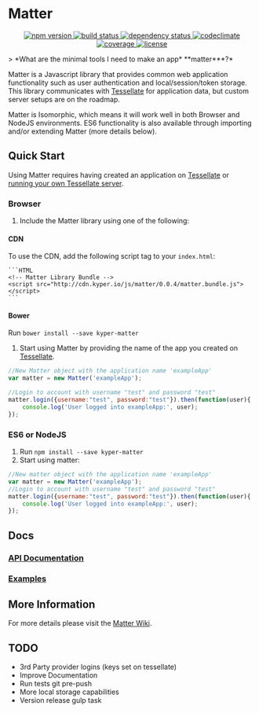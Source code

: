 # Matter
<p align="center">
  <!-- Npm Version -->
  <a href="https://npmjs.org/package/kyper-matter">
    <img src="https://img.shields.io/npm/v/kyper-matter.svg" alt="npm version">
  </a>
  <!-- Build Status -->
  <a href="https://travis-ci.org/KyperTech/matter">
    <img src="http://img.shields.io/travis/KyperTech/matter.svg" alt="build status">
  </a>
  <!-- Dependency Status -->
  <a href="https://david-dm.org/KyperTech/matter">
    <img src="https://david-dm.org/KyperTech/matter.svg" alt="dependency status">
  </a>
  <!-- Codeclimate -->
  <a href="https://codeclimate.com/github/kypertech/matter">
    <img src="https://codeclimate.com/github/KyperTech/matter/badges/gpa.svg" alt="codeclimate">
  </a>
  <!-- Coverage -->
  <a href="https://codeclimate.com/github/KyperTech/matter">
    <img src="https://codeclimate.com/github/KyperTech/matter/badges/coverage.svg" alt="coverage">
  </a>
  <!-- License -->
  <a href="https://github.com/KyperTech/matter/blob/master/LICENSE.md">
    <img src="https://img.shields.io/npm/l/kyper-matter.svg" alt="license">
  </a>
</p>
> *What are the minimal tools I need to make an app* **matter***?*

Matter is a Javascript library that provides common web application functionality such as user authentication and local/session/token storage. This library communicates with [Tessellate](https://github.com/KyperTech/tessellate) for application data, but custom server setups are on the roadmap.

Matter is Isomorphic, which means it will work well in both Browser and NodeJS environments. ES6 functionality is also available through importing and/or extending Matter (more details below).

## Quick Start

Using Matter requires having created an application on [Tessellate](http://tessellate.elasticbeanstalk.com) or [running your own Tessellate server]().

### Browser
1. Include the Matter library using one of the following:
  
  #### CDN

  To use the CDN, add the following script tag to your `index.html`:
    
    ```HTML
    <!-- Matter Library Bundle -->
    <script src="http://cdn.kyper.io/js/matter/0.0.4/matter.bundle.js"></script>
    ```
  #### Bower
  Run `bower install --save kyper-matter`

1. Start using Matter by providing the name of the app you created on [Tessellate](http://tessellate.elasticbeanstalk.com).

  ```javascript
  //New Matter object with the application name 'exampleApp'
  var matter = new Matter('exampleApp');
  
  //Login to account with username "test" and password "test"
  matter.login({username:"test", password:"test"}).then(function(user){
      console.log('User logged into exampleApp:', user);
  });
  ```

### ES6 or NodeJS
1. Run `npm install --save kyper-matter`
2. Start using matter:
```javascript
//New matter object with the application name 'exampleApp'
var matter = new Matter('exampleApp');
//Login to account with username "test" and password "test"
matter.login({username:"test", password:"test"}).then(function(user){
    console.log('User logged into exampleApp:', user);
});
```
## Docs

### [API Documentation](https://github.com/KyperTech/matter/wiki/API-Documentation)

### [Examples](https://github.com/KyperTech/matter/tree/master/examples)

## More Information
For more details please visit the [Matter Wiki](https://github.com/KyperTech/matter/wiki).

## TODO
* 3rd Party provider logins (keys set on tessellate)
* Improve Documentation
* Run tests git pre-push
* More local storage capabilities
* Version release gulp task

